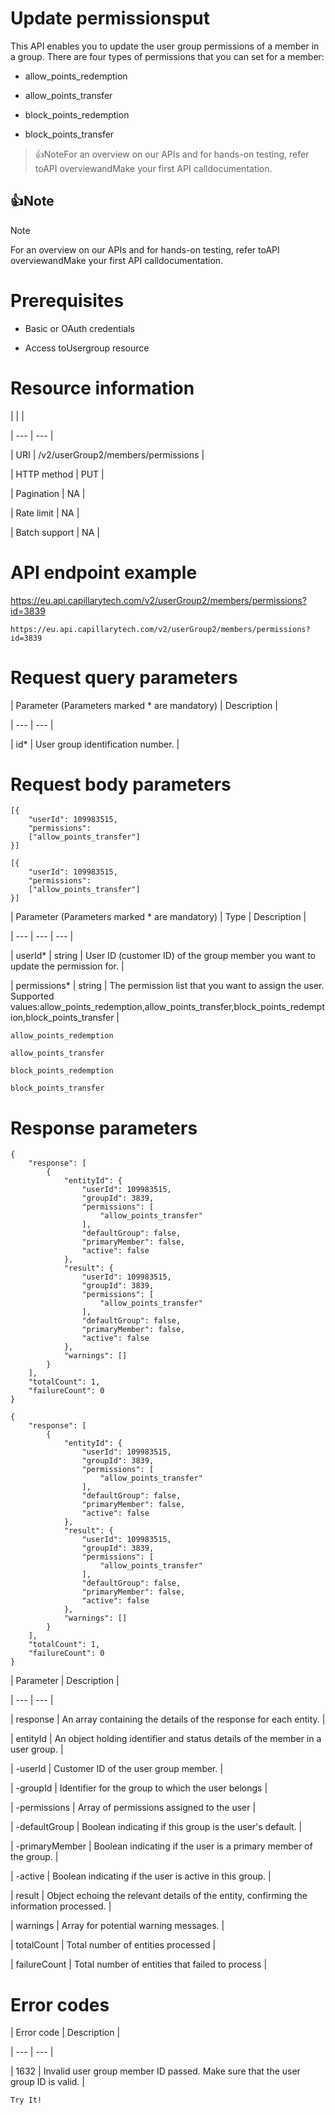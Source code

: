 # Update permissionsput

This API enables you to update the user group permissions of a member in a group. There are four types of permissions that you can set for a member:

- allow_points_redemption

- allow_points_transfer

- block_points_redemption

- block_points_transfer

> 👍NoteFor an overview on our APIs and for hands-on testing, refer toAPI overviewandMake your first API calldocumentation.

## 👍Note

Note

For an overview on our APIs and for hands-on testing, refer toAPI overviewandMake your first API calldocumentation.

# Prerequisites

- Basic or OAuth credentials

- Access toUsergroup resource

# Resource information

|  |  |

| --- | --- |

| URI | /v2/userGroup2/members/permissions |

| HTTP method | PUT |

| Pagination | NA |

| Rate limit | NA |

| Batch support | NA |



# API endpoint example

https://eu.api.capillarytech.com/v2/userGroup2/members/permissions?id=3839

```
https://eu.api.capillarytech.com/v2/userGroup2/members/permissions?id=3839
```

# Request query parameters

| Parameter (Parameters marked * are mandatory) | Description |

| --- | --- |

| id* | User group identification number. |



# Request body parameters

```
[{
    "userId": 109983515,
    "permissions":
    ["allow_points_transfer"]
}]
```

```
[{
    "userId": 109983515,
    "permissions":
    ["allow_points_transfer"]
}]
```

| Parameter (Parameters marked * are mandatory) | Type | Description |

| --- | --- | --- |

| userId* | string | User ID (customer ID) of the group member you want to update the permission for. |

| permissions* | string | The permission list that you want to assign the user. Supported values:allow_points_redemption,allow_points_transfer,block_points_redemption,block_points_transfer |



`allow_points_redemption`

`allow_points_transfer`

`block_points_redemption`

`block_points_transfer`

# Response parameters

```
{
    "response": [
        {
            "entityId": {
                "userId": 109983515,
                "groupId": 3839,
                "permissions": [
                    "allow_points_transfer"
                ],
                "defaultGroup": false,
                "primaryMember": false,
                "active": false
            },
            "result": {
                "userId": 109983515,
                "groupId": 3839,
                "permissions": [
                    "allow_points_transfer"
                ],
                "defaultGroup": false,
                "primaryMember": false,
                "active": false
            },
            "warnings": []
        }
    ],
    "totalCount": 1,
    "failureCount": 0
}
```

```
{
    "response": [
        {
            "entityId": {
                "userId": 109983515,
                "groupId": 3839,
                "permissions": [
                    "allow_points_transfer"
                ],
                "defaultGroup": false,
                "primaryMember": false,
                "active": false
            },
            "result": {
                "userId": 109983515,
                "groupId": 3839,
                "permissions": [
                    "allow_points_transfer"
                ],
                "defaultGroup": false,
                "primaryMember": false,
                "active": false
            },
            "warnings": []
        }
    ],
    "totalCount": 1,
    "failureCount": 0
}
```

| Parameter | Description |

| --- | --- |

| response | An array containing the details of the response for each entity. |

| entityId | An object holding identifier and status details of the member in a user group. |

| -userId | Customer ID of the user group member. |

| -groupId | Identifier for the group to which the user belongs |

| -permissions | Array of permissions assigned to the user |

| -defaultGroup | Boolean indicating if this group is the user's default. |

| -primaryMember | Boolean indicating if the user is a primary member of the group. |

| -active | Boolean indicating if the user is active in this group. |

| result | Object echoing the relevant details of the entity, confirming the information processed. |

| warnings | Array for potential warning messages. |

| totalCount | Total number of entities processed |

| failureCount | Total number of entities that failed to process |



# Error codes

| Error code | Description |

| --- | --- |

| 1632 | Invalid user group member ID passed. Make sure that the user group ID is valid. |



`Try It!`